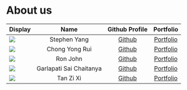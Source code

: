 # About us

Display |      Name      |              Github Profile               | Portfolio 
--------|:--------------:|:-----------------------------------------:|:---------:
![](https://via.placeholder.com/100.png?text=Photo) | Stephen Yang | [Github](https://github.com/stephenkyang) | [Portfolio](docs/team/johndoe.md)
![](https://via.placeholder.com/100.png?text=Photo) | Chong Yong Rui | [Github](https://github.com/chongyongrui) | [Portfolio](docs/team/johndoe.md)
![](https://via.placeholder.com/100.png?text=Photo) |    Ron John    |       [Github](https://github.com/)       | [Portfolio](docs/team/johndoe.md)
![](https://images.unsplash.com/photo-1611267254323-4db7b39c732c?ixlib=rb-4.0.3&ixid=MnwxMjA3fDB8MHxzZWFyY2h8M3x8Y3V0ZSUyMGNhdHxlbnwwfHwwfHw%3D&w=1000&q=80) | Garlapati Sai Chaitanya | [Github](https://github.com/SaiChaitanya13) | [Portfolio](docs/team/johndoe.md)
![](https://static1.srcdn.com/wordpress/wp-content/uploads/2020/11/Featured-Image-Brock-and-His-Drying-Pan-Cropped.jpg) | Tan Zi Xi | [Github](https://github.com/tzixi) | [Portfolio](docs/team/johndoe.md)
